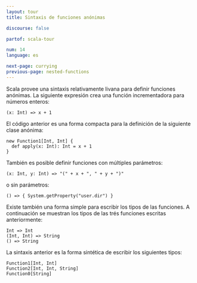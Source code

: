 ```yaml
---
layout: tour
title: Sintaxis de funciones anónimas

discourse: false

partof: scala-tour

num: 14
language: es

next-page: currying
previous-page: nested-functions
---
```


Scala provee una sintaxis relativamente livana para definir funciones anónimas. La siguiente expresión crea una función incrementadora para números enteros:

    (x: Int) => x + 1

El código anterior es una forma compacta para la definición de la siguiente clase anónima:

    new Function1[Int, Int] {
      def apply(x: Int): Int = x + 1
    }

También es posible definir funciones con múltiples parámetros:

    (x: Int, y: Int) => "(" + x + ", " + y + ")"

o sin parámetros:

    () => { System.getProperty("user.dir") }

Existe también una forma simple para escribir los tipos de las funciones. A continuación se muestran los tipos de las trés funciones escritas anteriormente:

    Int => Int
    (Int, Int) => String
    () => String

La sintaxis anterior es la forma sintética de escribir los siguientes tipos:

    Function1[Int, Int]
    Function2[Int, Int, String]
    Function0[String]
